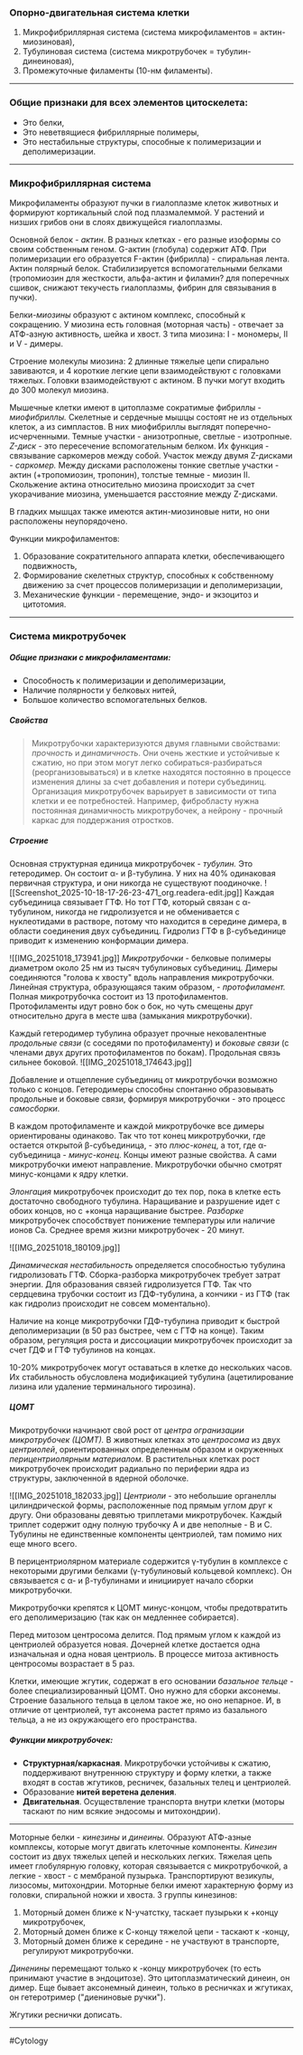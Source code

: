 
### Опорно-двигательная система клетки

1. Микрофибриллярная система (система микрофиламентов = актин-миозиновая),
2. Тубулиновая система (система микротрубочек = тубулин-динеиновая),
3. Промежуточные филаменты (10-нм филаменты).

  ---

### Общие признаки для всех элементов цитоскелета:

- Это белки,
- Это неветвящиеся фибриллярные полимеры,
- Это нестабильные структуры, способные к полимеризации и деполимеризации.
  
---

### Микрофибриллярная система

Микрофиламенты образуют пучки в гиалоплазме клеток животных и формируют кортикальный слой под плазмалеммой. У растений и низших грибов они в слоях движущейся гиалоплазмы.

  

Основной белок - _актин_. В разных клетках - его разные изоформы со своим собственным геном. G-актин (глобула) содержит АТФ. При полимеризации его образуется F-актин (фибрилла) - спиральная лента. Актин полярный белок. Стабилизируется вспомогательными белками (тропомиозин для жесткости, альфа-актин и филамин? для поперечных сшивок, снижают текучесть гиалоплазмы, фибрин для связывания в пучки).

  

Белки-_миозины_ образуют с актином комплекс, способный к сокращению. У миозина есть головная (моторная часть) - отвечает за АТФ-азную активность, шейка и хвост. 3 типа миозина: I - мономеры, II и V - димеры.

  

Строение молекулы миозина: 2 длинные тяжелые цепи спирально завиваются, и 4 короткие легкие цепи взаимодействуют с головками тяжелых. Головки взаимодействуют с актином. В пучки могут входить до 300 молекул миозина.

Мышечные клетки имеют в цитоплазме сократимые фибриллы - _миофибриллы._ Скелетные и сердечные мышцы состоят не из отдельных клеток, а из симпластов. В них миофибриллы выглядят поперечно-исчерченными. Темные участки - анизотропные, светлые - изотропные. _Z-диск_ - это пересечение вспомогательным белком. Их функция - связывание саркомеров между собой. Участок между двумя Z-дисками - _саркомер._ Между дисками расположены тонкие светлые участки - актин (+тропомиозин, тропонин), толстые темные - миозин II. Скольжение актина относительно миозина происходит за счет укорачивание миозина, уменьшается расстояние между Z-дисками.

  

В гладких мышцах также имеются актин-миозиновые нити, но они расположены неупорядочено.

  

Функции микрофиламентов:

1. Образование сократительного аппарата клетки, обеспечивающего подвижность,
2. Формирование скелетных структур, способных к собственному движению за счет процессов полимеризации и деполимеризации,
3. Механические функции - перемещение, эндо- и экзоцитоз и цитотомия.

  
---

### Система микротрубочек

##### Общие признаки с микрофиламентами:

- Способность к полимеризации и деполимеризации,
- Наличие полярности у белковых нитей,
- Большое количество вспомогательных белков.

##### Свойства

> Микротрубочки характеризуются двумя главными свойствами: *прочность* и *динамичность*. Они очень жесткие и устойчивые к сжатию, но при этом могут легко собираться-разбираться (реорганизовываться) и в клетке находятся постоянно в процессе изменения длины за счет добавления и потери субъединиц. Организация микротрубочек варьирует в зависимости от типа клетки и ее потребностей. Например, фибробласту нужна постоянная динамичность микротрубочек, а нейрону - прочный каркас для поддержания отростков.

##### Строение

Основная структурная единица микротрубочек - _тубулин._ Это гетеродимер. Он состоит α- и β-тубулина. У них на 40% одинаковая первичная структура, и они никогда не существуют поодиночке. 
![[Screenshot_2025-10-18-17-26-23-471_org.readera-edit.jpg]]
Каждая субъединица связывает ГТФ. Но тот ГТФ, который связан с α-тубулином, никогда не гидролизуется и не обменивается с нуклеотидами в растворе, потому что находится в середине димера, в области соединения двух субъединиц. Гидролиз ГТФ в β-субъединице приводит к изменению конформации димера.


![[IMG_20251018_173941.jpg]]
_Микротрубочки_ - белковые полимеры диаметром около 25 нм из тысяч тубулиновых субъединиц. Димеры соединяются "голова к хвосту" вдоль направления микротрубочки. Линейная структура, образующаяся таким образом, - _протофиламент._ Полная микротрубочка состоит из 13 протофиламентов. Протофиламенты идут ровно бок о бок, но чуть смещены друг относительно друга в месте шва (замыкания микротрубочки). 

Каждый гетеродимер тубулина образует прочные нековалентные *продольные связи* (с соседями по протофиламенту) и *боковые связи* (с членами двух других протофиламентов по бокам). Продольная связь сильнее боковой. 
![[IMG_20251018_174643.jpg]]

Добавление и отщепление субъединиц от микротрубочки возможно только с концов. Гетеродимеры способны спонтанно образовывать продольные и боковые связи, формируя микротрубочки - это процесс *самосборки*. 

В каждом протофиламенте и каждой микротрубочке все димеры ориентированы одинаково. Так что тот конец микротрубочки, где остается открытой β-субъединица, - это *плюс-конец*, а тот, где α-субъединица - *минус-конец*. Концы имеют разные свойства. А сами микротрубочки имеют направление. Микротрубочки обычно смотрят минус-концами к ядру клетки.

*Элонгация* микротрубочек происходит до тех пор, пока в клетке есть достаточно свободного тубулина. Наращивание и разрушение идет с обоих концов, но с +конца наращивание быстрее. *Разборке* микротрубочек способствует понижение температуры или наличие ионов Са. Среднее время жизни микротрубочек - 20 минут. 

![[IMG_20251018_180109.jpg]]

*Динамическая нестабильность* определяется способностью тубулина гидролизовать ГТФ. Сборка-разборка микротрубочек требует затрат энергии. Для образования связей гидролизуется ГТФ. Так что сердцевина трубочки состоит из ГДФ-тубулина, а кончики - из ГТФ (так как гидролиз происходит не совсем моментально). 

Наличие на конце микротрубочки ГДФ-тубулина приводит к быстрой деполимеризации (в 50 раз быстрее, чем с ГТФ на конце). Таким образом, регуляция роста и диссоциации микротрубочек происходит за счет ГДФ и ГТФ тубулинов на концах. 

10-20% микротрубочек могут оставаться в клетке до нескольких часов. Их стабильность обусловлена модификацией тубулина (ацетилирование лизина или удаление терминального тирозина).

##### ЦОМТ

Микротрубочки начинают свой рост от _центра огранизации микротрубочек (ЦОМТ)._ В животных клетках это *центросома* из двух *центриолей*, ориентированных определенным образом и окруженных *перицентриолярным* *материалом*. В растительных клетках рост микротрубочек происходит радиально по периферии ядра из структуры, заключенной в ядерной оболочке. 

![[IMG_20251018_182033.jpg]]
*Центриоли* - это небольшие органеллы цилиндрической формы, расположенные под прямым углом друг к другу. Они образованы девятью триплетами микротрубочек. Каждый триплет содержит одну полную трубочку А и две неполные - В и С. Тубулины не единственные компоненты центриолей, там помимо них еще много всего. 

В перицентриолярном материале содержится γ-тубулин в комплексе с некоторыми другими белками (γ-тубулиновый кольцевой комплекс). Он связывается с α- и β-тубулинами и инициирует начало сборки микротрубочки.

Микротрубочки крепятся к ЦОМТ минус-концом, чтобы предотвратить его деполимеризацию (так как он медленнее собирается).

Перед митозом центросома делится. Под прямым углом к каждой из центриолей образуется новая. Дочерней клетке достается одна изначальная и одна новая центриоль. В процессе митоза активность центросомы возрастает в 5 раз. 

Клетки, имеющие жгутик, содержат в его основании *базальное тельце* - более специализированный ЦОМТ. Оно нужно для сборки аксонемы. Строение базального тельца в целом такое же, но оно непарное. И, в отличие от центриолей, тут аксонема растет прямо из базального тельца, а не из окружающего его пространства. 

##### Функции микротрубочек:

- **Структурная/каркасная**. Микротрубочки устойчивы к сжатию, поддерживают внутреннюю структуру и форму клетки, а также входят в состав жгутиков, ресничек, базальных телец и центриолей.
- Образование **нитей веретена деления**.
- **Двигательная**. Осуществление транспорта внутри клетки (моторы таскают по ним всякие эндосомы и митохондрии).

---


Моторные белки - _кинезины_ и _динеины._ Образуют АТФ-азные комплексы, которые могут двигать клеточные компоненты. _Кинезин_ состоит из двух тяжелых цепей и нескольких легких. Тяжелая цепь имеет глобулярную головку, которая связывается с микротрубочкой, а легкие - хвост - с мембраной пузырька. Транспортируют везикулы, лизосомы, митохондрии. Моторные белки имеют характерную форму из головки, спиральной ножки и хвоста. 3 группы кинезинов:

1. Моторный домен ближе к N-учатстку, таскает пузырьки к +концу микротрубочек,
2. Моторный домен ближе к С-концу тяжелой цепи - таскают к -концу,
3. Моторный домен ближе к середине - не участвуют в транспорте, регулируют микротрубочки.

  

_Диненины_ перемещают только к -концу микротрубочек (то есть принимают участие в эндоцитозе). Это цитоплазматический динеин, он димер. Еще бывает аксонемный динеин, только в ресничках и жгутиках, он гетеротример ("диениновые ручки").

  

Жгутики реснички дописать.

---
#Cytology 